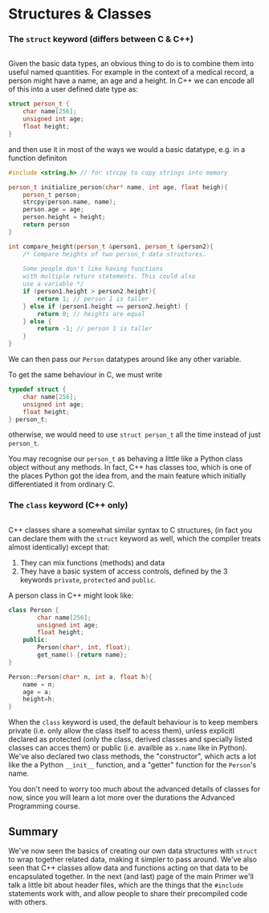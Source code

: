 # Structures & Classes

### The `struct` keyword (differs between C & C++)

```{index} structs
```

Given the basic data types, an obvious thing to do is to combine them into useful named quantities. For example in the context of a medical record, a person might have a name, an age
and a height. In C++ we can encode all of this into a user defined date type as:

```c++
struct person_t {
    char name[256];
    unsigned int age;
    float height;
}
```
and then use it in most of the ways we would a basic datatype, e.g. in a function definiton

```c++
#include <string.h> // for strcpy to copy strings into memory

person_t initialize_person(char* name, int age, float heigh){
    person_t person;
    strcpy(person.name, name);
    person.age = age;
    person.height = height;
    return person
}

int compare_height(person_t &person1, person_t &person2){
    /* Compare heights of two person_t data structures.
    
    Some people don't like having functions
    with multiple return statements. This could also
    use a variable */
    if (person1.height > person2.height){
        return 1; // person 1 is taller
    } else if (person1.height == person2.height) {
        return 0; // heights are equal
    } else {
        return -1; // person 1 is taller
    }
}

```

We can then pass our `Person` datatypes around like any other variable.

To get the same behaviour in C, we must write

```c
typedef struct {
    char name[256];
    unsigned int age;
    float height;
} person_t;
```
otherwise, we would need to use `struct person_t` all the time instead of just `person_t`.

You may recognise our `person_t` as behaving a little like a Python class object without any methods. In fact, C++ has classes too, which is one of the places Python got the idea from, and the main feature which initially differentiated it from ordinary C.

### The `class` keyword (C++ only)

```{index} classes
```

C++ classes share a somewhat similar syntax to C structures, (in fact you can declare them with the `struct` keyword as well, which the compiler treats almost identically) except that:
1. They can mix functions (methods) and data
2. They have a basic system of access controls, defined by the 3 keywords `private`, `protected` and `public`.

A person class in C++ might look like:
``` c++
class Person {
        char name[256];
        unsigned int age;
        float height;
    public:
        Person(char*, int, float);
        get_name() {return name};
}

Person::Person(char* n, int a, float h){
    name = n;
    age = a;
    height=h;
}
```

When the `class` keyword is used, the default behaviour is to keep members private (i.e. only allow the class itself to acess them), unless explicitl declared as protected (only the class, derived classes and specially listed classes can acces them) or public (i.e. availble as `x.name` like in Python). We've also declared two class methods, the "constructor", which acts a lot like the a Python `__init__` function, and a "getter" function for the `Person`'s name.

You don't need to worry too much about the advanced details of classes for now, since you will learn a lot more over the durations the Advanced Programming course.

## Summary

We've now seen the basics of creating our own data structures with `struct` to wrap together related data, making it simpler to pass around. We've also seen that C++ classes allow data and functions acting on that data to be encapsulated together. In the next (and last) page of the main Primer we'll talk a little bit about header files, which are the things that the `#include` statements work with, and allow people to share their precompiled code with others.
